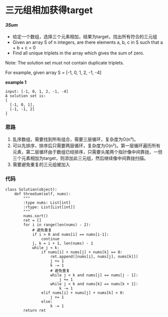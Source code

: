 # 三元组相加获得target
#### *3Sum*

* 给定一个数组，选择三个元素相加，结果为target，找出所有符合的三元组
* Given an array S of n integers, are there elements a, b, c in S such that a + b + c = 0
* Find all unique triplets in the array which gives the sum of zero.

Note: The solution set must not contain duplicate triplets.

For example, given array S = [-1, 0, 1, 2, -1, -4]

**example 1**
```
input: [-1, 0, 1, 2, -1, -4]
A solution set is:
[
  [-1, 0, 1],
  [-1, -1, 2]
]
```

### 思路
1. 乱序数组，需要找到所有组合，需要三层循环，复杂度为O(n³)。
2. 可以先排序，排序后只需要两层循环，复杂度为O(n²)。第一层循环遍历所有元素，第二层循环由于数组已经排序，只需要头尾两个指针像中间靠拢，一但三个元素相加为target，则添加此三元组，然后继续像中间靠拢扫描。
3. 需要避免重复的三元组被加入

### 代码
```
class Solution(object):
    def threeSum(self, nums):
        """
        :type nums: List[int]
        :rtype: List[List[int]]
        """
        nums.sort()
        ret = []
        for i in range(len(nums) - 2):
            # 避免重复
            if i > 0 and nums[i] == nums[i-1]:
                continue
            j, k = i + 1, len(nums) - 1
            while j < k:
                if nums[i] + nums[j] + nums[k] == 0:
                    ret.append([nums[i], nums[j], nums[k]])
                    j += 1
                    k -= 1
                    # 避免重复
                    while j < k and nums[j] == nums[j - 1]:
                        j += 1
                    while j < k and nums[k] == nums[k + 1]:
                        k -= 1
                elif nums[i] + nums[j] + nums[k] < 0:
                    j += 1
                else:
                    k -= 1
        return ret
```